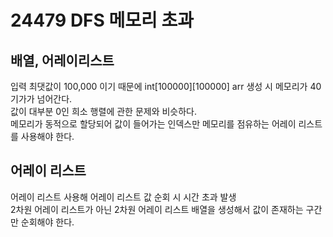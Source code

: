 # 24479 DFS 메모리 초과

## 배열, 어레이리스트
입력 최댓값이 100,000 이기 때문에 int\[100000\]\[100000\] arr 생성 시 메모리가 40기가가 넘어간다.  
값이 대부분 0인 희소 행렬에 관한 문제와 비슷하다.  
메모리가 동적으로 할당되어 값이 들어가는 인덱스만 메모리를 점유하는 어레이 리스트를 사용해야 한다. 

## 어레이 리스트  
어레이 리스트 사용해 어레이 리스트 값 순회 시 시간 초과 발생  
2차원 어레이 리스트가 아닌 2차원 어레이 리스트 배열을 생성해서 값이 존재하는 구간만 순회해야 한다.  
  
## 
